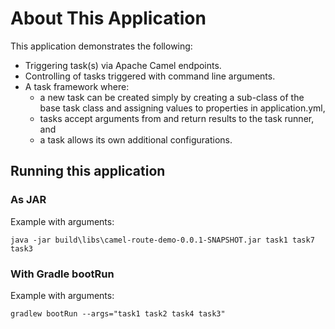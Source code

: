 # About This Application
This application demonstrates the following:
- Triggering task(s) via Apache Camel endpoints.
- Controlling of tasks triggered with command line arguments.
- A task framework where:
   - a new task can be created simply by creating a sub-class of the base task class and assigning values to properties in application.yml,
   - tasks accept arguments from and return results to the task runner, and
   - a task allows its own additional configurations.

## Running this application
### As JAR
Example with arguments:
```
java -jar build\libs\camel-route-demo-0.0.1-SNAPSHOT.jar task1 task7 task3
```

### With Gradle bootRun
Example with arguments:
```
gradlew bootRun --args="task1 task2 task4 task3"
```